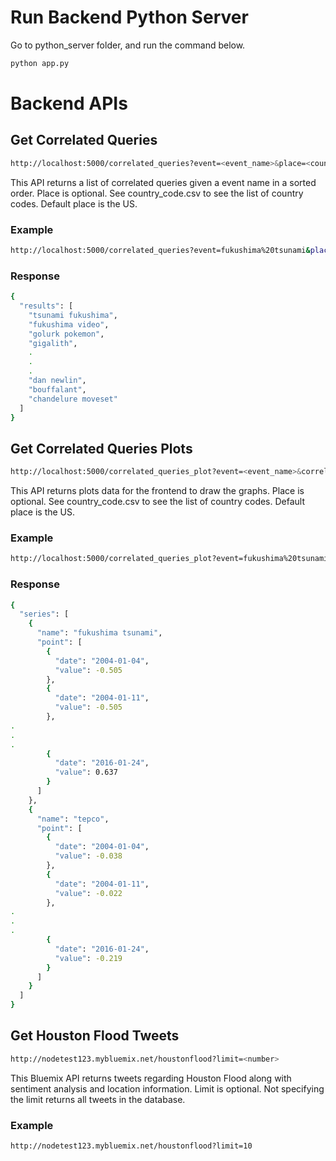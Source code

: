 # Run Backend Python Server
Go to python_server folder, and run the command below. 
```bash
python app.py
```

# Backend APIs

## Get Correlated Queries
```bash
http://localhost:5000/correlated_queries?event=<event_name>&place=<country_code>
```
This API returns a list of correlated queries given a event name in a sorted order. Place is optional. See country_code.csv to see the list of country codes. Default place is the US. 

### Example
```bash
http://localhost:5000/correlated_queries?event=fukushima%20tsunami&place=us
```

### Response
```bash
{
  "results": [
    "tsunami fukushima", 
    "fukushima video", 
    "golurk pokemon", 
    "gigalith", 
    .
    .
    .
    "dan newlin", 
    "bouffalant", 
    "chandelure moveset"
  ]
}
```

## Get Correlated Queries Plots
```bash
http://localhost:5000/correlated_queries_plot?event=<event_name>&correlated_query=<correlated_query>&place=<country_code>
```
This API returns plots data for the frontend to draw the graphs. Place is optional. See country_code.csv to see the list of country codes. Default place is the US. 

### Example
```bash
http://localhost:5000/correlated_queries_plot?event=fukushima%20tsunami&correlated_query=tepco&place=us
```

### Response
```bash
{
  "series": [
    {
      "name": "fukushima tsunami", 
      "point": [
        {
          "date": "2004-01-04", 
          "value": -0.505
        }, 
        {
          "date": "2004-01-11", 
          "value": -0.505
        }, 
.
.
.
        {
          "date": "2016-01-24", 
          "value": 0.637
        }
      ]
    }, 
    {
      "name": "tepco", 
      "point": [
        {
          "date": "2004-01-04", 
          "value": -0.038
        }, 
        {
          "date": "2004-01-11", 
          "value": -0.022
        }, 
.
.
.
        {
          "date": "2016-01-24", 
          "value": -0.219
        }
      ]
    }
  ]
}
```

## Get Houston Flood Tweets
```bash
http://nodetest123.mybluemix.net/houstonflood?limit=<number>
```
This Bluemix API returns tweets regarding Houston Flood along with sentiment analysis and location information. Limit is optional. Not specifying the limit returns all tweets in the database. 

### Example
```bash
http://nodetest123.mybluemix.net/houstonflood?limit=10
```
